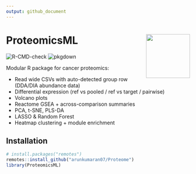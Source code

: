 ```yaml
---
output: github_document
---
```


# ProteomicsML <img src="man/figures/logo.png" align="right" width="120"/>

<!-- badges: start -->
![R-CMD-check](https://github.com/arunkumaran07/Proteome/actions/workflows/R-CMD-check.yaml/badge.svg)
![pkgdown](https://github.com/arunkumaran07/Proteome/actions/workflows/pkgdown.yaml/badge.svg)
<!-- badges: end -->

Modular R package for cancer proteomics:
- Read wide CSVs with auto-detected group row (DDA/DIA abundance data)
- Differential expression (ref vs pooled / ref vs target / pairwise)
- Volcano plots
- Reactome GSEA + across-comparison summaries
- PCA, t-SNE, PLS-DA
- LASSO & Random Forest
- Heatmap clustering + module enrichment

## Installation

```r
# install.packages("remotes")
remotes::install_github("arunkumaran07/Proteome")
library(ProteomicsML)
